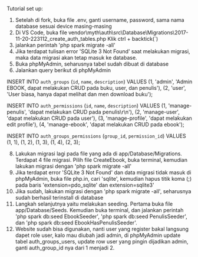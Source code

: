 Tutorial set up:
1. Setelah di fork, buka file .env, ganti username, password, sama nama database sesuai device masing-masing
2. Di VS Code, buka file vendor\myth\auth\src\Database\Migrations\2017-11-20-223112_create_auth_tables.php Klik ctrl + backtick(`)
3. jalankan perintah 'php spark migrate -all'
4. Jika terdapat tulisan error 'SQLite 3 Not Found' saat melakukan migrasi, maka data migrasi akan tetap masuk ke database.
6. Buka phpMyAdmin, seharusnya tabel sudah dibuat di database
7. Jalankan query berikut di phpMyAdmin

INSERT INTO `auth_groups` (`id`, `name`, `description`) VALUES
(1, 'admin', 'Admin EBOOK, dapat melakukan CRUD pada buku, user, dan penulis'),
(2, 'user', 'User biasa, hanya dapat melihat dan men download buku');

INSERT INTO `auth_permissions` (`id`, `name`, `description`) VALUES
(1, 'manage-penulis', 'dapat melakukan CRUD pada penulis\r\n'),
(2, 'manage-user', 'dapat melakukan CRUD pada user'),
(3, 'manage-profile', 'dapat melakukan edit profile'),
(4, 'manage-ebook', 'dapat melakukan CRUD pada ebook');

INSERT INTO `auth_groups_permissions` (`group_id`, `permission_id`) VALUES
(1, 1),
(1, 2),
(1, 3),
(1, 4),
(2, 3);

8. Lakukan migrasi lagi pada file yang ada di app/Database/Migrations. Terdapat 4 file migrasi. Pilih file CreateEbook, buka terminal, kemudian lakukan migrasi dengan 'php spark migrate -all'
9. Jika terdapat error 'SQLite 3 Not Found' dan data migrasi tidak masuk di phpMyAdmin, buka file php.in, cari 'sqlite', kemudian hapus titik koma (;) pada baris 'extension=pdo_sqlite' dan extension=sqlite3'
10. Jika sudah, lakukan migrasi dengan 'php spark migrate -all', seharusnya sudah berhasil terinstall di database
11. Langkah selanjutnya yaitu melakukan seeding. Pertama buka file app/Database/Seeds. Kemudian buka terminal, dan jalankan perintah 'php spark db:seed EbookSeeder', 'php spark db:seed PenulisSeeder', dan 'php spark db:seed EbookHasPenulisSeeder'.
12. Website sudah bisa digunakan, nanti user yang register bakal langsung dapet role user, kalo mau diubah jadi admin, di phpMyAdmin update tabel auth_groups_users, update row user yang pingin dijadikan admin, ganti auth_group_id nya dari 1 menjadi 2.
